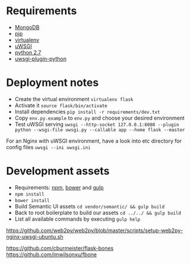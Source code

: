 # Requirements

 - [MongoDB](https://www.mongodb.com/download-center)
 - [pip](https://pip.pypa.io/en/stable/installing/)
 - [virtualenv](https://virtualenv.readthedocs.org/en/latest/installation.html)
 - [uWSGI](https://uwsgi-docs.readthedocs.org/en/latest/Install.html)
 - [python 2.7](https://www.python.org/download/releases/2.7/)
 - [uwsgi-plugin-python](http://stackoverflow.com/a/11055729/971392)

# Deployment notes

 - Create the virtual environment `virtualenv flask`
 - Activate it `source flask/bin/activate`
 - Install dependencies `pip install -r requirements/dev.txt`
 - Copy `env.py.example` to `env.py` and choose your desired environment
 - Test uWSGI serving `uwsgi --http-socket 127.0.0.1:8080 --plugin python --wsgi-file uwsgi.py --callable app --home flask --master`

For an Nginx with uWSGI environment, have a look into etc directory for config files
`uwsgi --ini uwsgi.ini`

# Development assets
 - Requirements: [npm](), [bower]() and [gulp]()
 - `npm install`
 - `bower install`
 - Build Semantic UI assets `cd vendor/semantic/ && gulp build`
 - Back to root boilerplate to build our assets `cd ../../ && gulp build`
 - List all available commands by executing `gulp help`


https://github.com/web2py/web2py/blob/master/scripts/setup-web2py-nginx-uwsgi-ubuntu.sh

https://github.com/cburmeister/flask-bones
https://github.com/imwilsonxu/fbone
